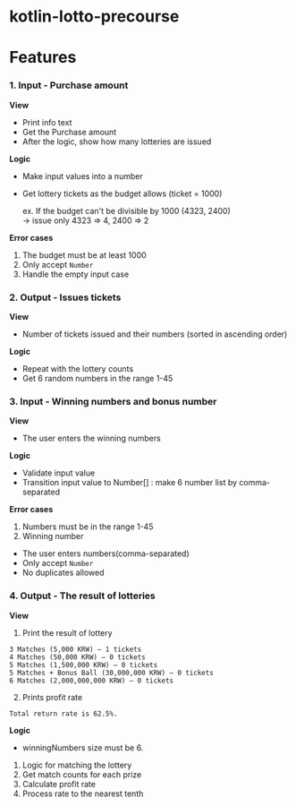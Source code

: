 # kotlin-lotto-precourse

# Features

### 1. Input - Purchase amount

**View**
* Print info text
* Get the Purchase amount
* After the logic, show how many lotteries are issued

**Logic**
* Make input values into a number
* Get lottery tickets as the budget allows (ticket = 1000)

  ex. If the budget can't be divisible by 1000 (4323, 2400) <br/>
  -> issue only 4323 => 4, 2400 => 2

**Error cases**
1. The budget must be at least 1000
2. Only accept `Number`
3. Handle the empty input case

### 2. Output - Issues tickets

**View**
* Number of tickets issued and their numbers (sorted in ascending order)

**Logic**
* Repeat with the lottery counts
* Get 6 random numbers in the range 1-45

### 3. Input - Winning numbers and bonus number

**View**
* The user enters the winning numbers

**Logic**
* Validate input value
* Transition input value to Number[] : make 6 number list by comma-separated

**Error cases**
1. Numbers must be in the range 1-45
2. Winning number
  - The user enters numbers(comma-separated)
  - Only accept `Number`
  - No duplicates allowed

### 4. Output - The result of lotteries

**View**
1. Print the result of lottery
```
3 Matches (5,000 KRW) – 1 tickets
4 Matches (50,000 KRW) – 0 tickets
5 Matches (1,500,000 KRW) – 0 tickets
5 Matches + Bonus Ball (30,000,000 KRW) – 0 tickets
6 Matches (2,000,000,000 KRW) – 0 tickets
```

2. Prints profit rate
```
Total return rate is 62.5%.
```

**Logic**
* winningNumbers size must be 6.
  
1. Logic for matching the lottery
2. Get match counts for each prize
3. Calculate profit rate
4. Process rate to the nearest tenth
